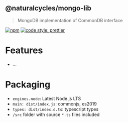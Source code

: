 ## @naturalcycles/mongo-lib

> MongoDB implementation of CommonDB interface

[![npm](https://img.shields.io/npm/v/@naturalcycles/mongo-lib/latest.svg)](https://www.npmjs.com/package/@naturalcycles/mongo-lib)
[![code style: prettier](https://img.shields.io/badge/code_style-prettier-ff69b4.svg?style=flat-square)](https://github.com/prettier/prettier)

# Features

- ...

# Packaging

- `engines.node`: Latest Node.js LTS
- `main: dist/index.js`: commonjs, es2019
- `types: dist/index.d.ts`: typescript types
- `/src` folder with source `*.ts` files included
